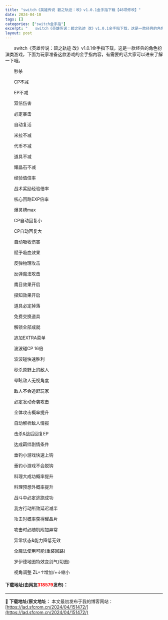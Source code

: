 ```yaml
---
title: "switch《英雄传说 碧之轨迹：改》v1.0.1金手指下载【48项修改】"
date: 2024-04-10
tags: []
categories: ["switch金手指"]
excerpt: "　　switch《英雄传说：碧之轨迹 改》v1.0.1金手指下载，这是一款经典的角色扮演类游戏，下面为玩家准备这款游戏的金手指内容，有需要的话大家可以进来了解一下哦。 　　秒杀 　　CP不减 　　EP不减 　　双倍伤害 　　必定暴击 　　自动复活 　　米拉不减 　　代币不减 　　道具不减 　　耀晶石&hellip;"
layout: post
---
```


 <p>　　switch《英雄传说：碧之轨迹 改》v1.0.1金手指下载，这是一款经典的角色扮演类游戏，下面为玩家准备这款游戏的金手指内容，有需要的话大家可以进来了解一下哦。</p> <p>　　秒杀</p> <p>　　CP不减</p> <p>　　EP不减</p> <p>　　双倍伤害</p> <p>　　必定暴击</p> <p>　　自动复活</p> <p>　　米拉不减</p> <p>　　代币不减</p> <p>　　道具不减</p> <p>　　耀晶石不减</p> <p>　　经验值倍率</p> <p>　　战术奖励经验倍率</p> <p>　　核心回路EXP倍率</p> <p>　　爆灵槽max</p> <p>　　CP自动回复小</p> <p>　　CP自动回复大</p> <p>　　自动吸收伤害</p> <p>　　赋予吸血效果</p> <p>　　反弹物理攻击</p> <p>　　反弹魔法攻击</p> <p>　　鹰目效果开启</p> <p>　　探知效果开启</p> <p>　　道具必定掉落</p> <p>　　免费交换道具</p> <p>　　解锁全部成就</p> <p>　　追加EXTRA菜单</p> <p>　　波波碰CP 16倍</p> <p>　　波波碰快速胜利</p> <p>　　秒杀原野上的敌人</p> <p>　　晕眩敌人无视角度</p> <p>　　敌人不会追赶玩家</p> <p>　　必定发动奇袭攻击</p> <p>　　全体攻击概率提升</p> <p>　　自动解析敌人情报</p> <p>　　击杀&amp;战后回复EP</p> <p>　　达成羁绊剧情条件</p> <p>　　垂钓小游戏快速上钩</p> <p>　　垂钓小游戏不会脱钩</p> <p>　　料理大成功概率提升</p> <p>　　料理预想外概率提升</p> <p>　　战斗中必定逃跑成功</p> <p>　　我方行动所致延迟减半</p> <p>　　攻击时概率获得耀晶片</p> <p>　　攻击时必随机附加异常</p> <p>　　异常状态&amp;能力降低无效</p> <p>　　全魔法使用可能(重装回路)</p> <p>　　罗伊德地图特效变剑气(切图)</p> <p>　　视角调整 ZL+&uarr;增加/+&darr;缩小</p> <p><h4>下载地址(由网友<font color="red">318579</font>发布)：</h4></p> 

---
📖 **下载地址/原文地址：** 本文最初发布于我的博客网站：[https://lad.sfcrom.cn/2024/04/151472/](https://lad.sfcrom.cn/2024/04/151472/)
